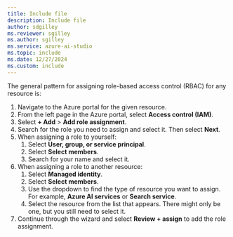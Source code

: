 ```yaml
---
title: Include file
description: Include file
author: sdgilley
ms.reviewer: sgilley
ms.author: sgilley
ms.service: azure-ai-studio
ms.topic: include
ms.date: 12/27/2024
ms.custom: include
---
```


The general pattern for assigning role-based access control (RBAC) for any resource is:

1. Navigate to the Azure portal for the given resource. 
1. From the left page in the Azure portal, select **Access control (IAM)**. 
1. Select **+ Add** > **Add role assignment**.
1. Search for the role you need to assign and select it. Then select **Next**.
1. When assigning a role to yourself: 
    1. Select **User, group, or service principal**. 
    1. Select **Select members**.
    1. Search for your name and select it.
1. When assigning a role to another resource: 
    1. Select **Managed identity**. 
    1. Select **Select members**.
    1. Use the dropdown to find the type of resource you want to assign. For example, **Azure AI services** or **Search service**.
    1. Select the resource from the list that appears. There might only be one, but you still need to select it.
1. Continue through the wizard and select **Review + assign** to add the role assignment.